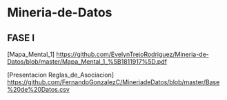 # Mineria-de-Datos
## FASE I
[Mapa_Mental_1] https://github.com/EvelynTrejoRodriguez/Mineria-de-Datos/blob/master/Mapa_Mental_1_%5B1811917%5D.pdf

[Presentacion Reglas_de_Asociacion] https://github.com/FernandoGonzalezC/MineriadeDatos/blob/master/Base%20de%20Datos.csv

